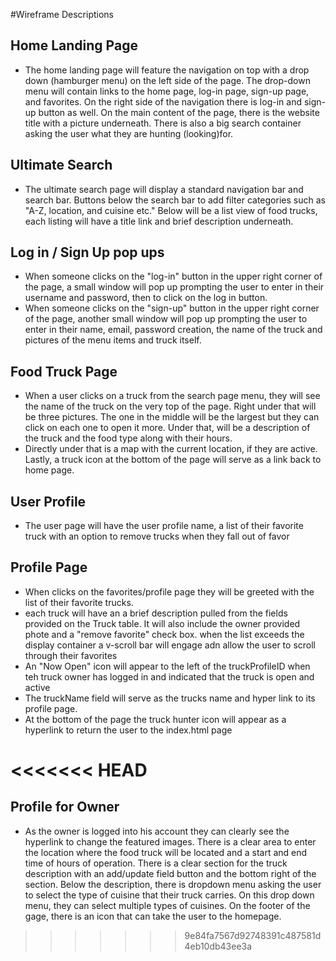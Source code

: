 #Wireframe Descriptions 

## Home Landing Page 
* The home landing page will feature the navigation on top with a drop down (hamburger menu) on the left side of the page. The drop-down menu will contain links to the home page, log-in page, sign-up page, and favorites. On the right side of the navigation there is log-in and sign-up button as well. On the main content of the page, there is the website title with a picture underneath. There is also a big search container asking the user what they are hunting (looking)for. 

## Ultimate Search
* The ultimate search page will display a standard navigation bar and search bar. Buttons below the search bar to add filter categories such as "A-Z, location, and cuisine etc." Below will be a list view of food trucks, each listing will have a title link and brief description underneath. 

## Log in / Sign Up pop ups
* When someone clicks on the "log-in" button in the upper right corner of the page, a small window will pop up prompting the user to enter in their username and password, then to click on the log in button.
* When someone clicks on the "sign-up" button in the upper right corner of the page, another small window will pop up prompting the user to enter in their name, email, password creation, the name of the truck and pictures of the menu items and truck itself.
  
## Food Truck Page
* When a user clicks on a truck from the search page menu, they will see the name of the truck on the very top of the page. Right under that will be three pictures.  The one in the middle will be the largest but they can click on each one to open it more.  Under that, will be a description of the truck and the food type along with their hours.
* Directly under that is a map with the current location, if they are active. Lastly, a truck icon at the bottom of the page will serve as a link back to home page. 

## User Profile 
* The user page will have the user profile name, a list of
their favorite truck with an option to remove trucks when they fall out of favor

## Profile Page
* When clicks on the favorites/profile page they will be greeted with the list of their favorite trucks.
* each truck will have an a brief description pulled from the fields provided on the Truck table.  It will also include the owner provided phote and a "remove favorite" check box.  when the list exceeds the display container a v-scroll bar will engage adn allow the user to scroll through their favorites
* An "Now Open" icon will appear to the left of the truckProfileID when teh truck owner has logged in and indicated that the truck is open and active
* The truckName field will serve as the trucks name and hyper link to its profile page.
* At the bottom of the page the truck hunter icon will appear as a hyperlink to return the user to the index.html page

<<<<<<< HEAD
=======
## Profile for Owner
* As the owner is logged into his account they can clearly see the hyperlink to change the featured images. There is a clear area to enter the location where the food truck will be located and a start and end time of hours of operation. There is a clear section for the truck description with an add/update field button and the bottom right of the section. Below the description, there is dropdown menu asking the user to select the type of cuisine that their truck carries. On this drop down menu, they can select multiple types of cuisines. On the footer of the gage, there is an icon that can take the user to the homepage.
>>>>>>> 9e84fa7567d92748391c487581d4eb10db43ee3a
